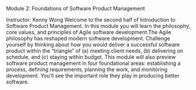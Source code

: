 Module 2: Foundations of Software Product Management

Instructor: Kenny Wong
Welcome to the second half of Introduction to Software Product Management. In this module you will learn the philosophy, core values,​ and principles of Agile software development. ​The​ Agile philosophy has reshaped modern software development. ​ Challenge yourself by thinking about how you would deliver a successful software product within the “triangle” of (a) meeting client needs, (b) delivering on schedule, and (c) staying within budget. ​This module will also preview software product management in four foundational areas: establishing a process, defining requirements, planning the work, and monitoring development. You’ll see the important role they play in producing better software.
